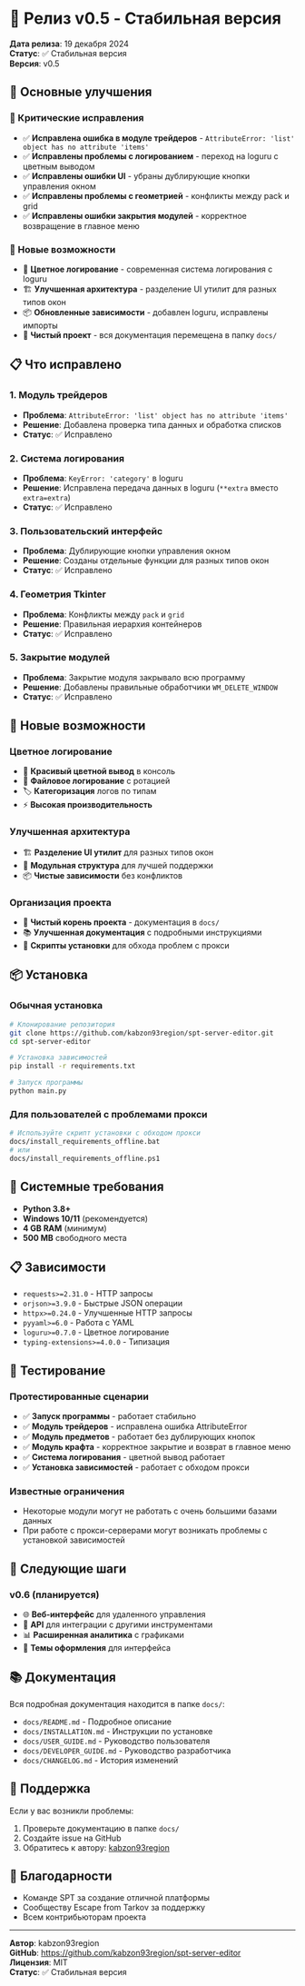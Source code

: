 # 🚀 Релиз v0.5 - Стабильная версия

**Дата релиза**: 19 декабря 2024  
**Статус**: ✅ Стабильная версия  
**Версия**: v0.5

## 🎯 Основные улучшения

### 🔧 Критические исправления
- ✅ **Исправлена ошибка в модуле трейдеров** - `AttributeError: 'list' object has no attribute 'items'`
- ✅ **Исправлены проблемы с логированием** - переход на loguru с цветным выводом
- ✅ **Исправлены ошибки UI** - убраны дублирующие кнопки управления окном
- ✅ **Исправлены проблемы с геометрией** - конфликты между pack и grid
- ✅ **Исправлены ошибки закрытия модулей** - корректное возвращение в главное меню

### 🚀 Новые возможности
- 🎨 **Цветное логирование** - современная система логирования с loguru
- 🏗️ **Улучшенная архитектура** - разделение UI утилит для разных типов окон
- 📦 **Обновленные зависимости** - добавлен loguru, исправлены импорты
- 🧹 **Чистый проект** - вся документация перемещена в папку `docs/`

## 📋 Что исправлено

### 1. Модуль трейдеров
- **Проблема**: `AttributeError: 'list' object has no attribute 'items'`
- **Решение**: Добавлена проверка типа данных и обработка списков
- **Статус**: ✅ Исправлено

### 2. Система логирования
- **Проблема**: `KeyError: 'category'` в loguru
- **Решение**: Исправлена передача данных в loguru (`**extra` вместо `extra=extra`)
- **Статус**: ✅ Исправлено

### 3. Пользовательский интерфейс
- **Проблема**: Дублирующие кнопки управления окном
- **Решение**: Созданы отдельные функции для разных типов окон
- **Статус**: ✅ Исправлено

### 4. Геометрия Tkinter
- **Проблема**: Конфликты между `pack` и `grid`
- **Решение**: Правильная иерархия контейнеров
- **Статус**: ✅ Исправлено

### 5. Закрытие модулей
- **Проблема**: Закрытие модуля закрывало всю программу
- **Решение**: Добавлены правильные обработчики `WM_DELETE_WINDOW`
- **Статус**: ✅ Исправлено

## 🎨 Новые возможности

### Цветное логирование
- 🎨 **Красивый цветной вывод** в консоль
- 📁 **Файловое логирование** с ротацией
- 🏷️ **Категоризация** логов по типам
- ⚡ **Высокая производительность**

### Улучшенная архитектура
- 🏗️ **Разделение UI утилит** для разных типов окон
- 🔧 **Модульная структура** для лучшей поддержки
- 📦 **Чистые зависимости** без конфликтов

### Организация проекта
- 🧹 **Чистый корень проекта** - документация в `docs/`
- 📚 **Улучшенная документация** с подробными инструкциями
- 🔧 **Скрипты установки** для обхода проблем с прокси

## 📦 Установка

### Обычная установка
```bash
# Клонирование репозитория
git clone https://github.com/kabzon93region/spt-server-editor.git
cd spt-server-editor

# Установка зависимостей
pip install -r requirements.txt

# Запуск программы
python main.py
```

### Для пользователей с проблемами прокси
```bash
# Используйте скрипт установки с обходом прокси
docs/install_requirements_offline.bat
# или
docs/install_requirements_offline.ps1
```

## 🔧 Системные требования

- **Python 3.8+**
- **Windows 10/11** (рекомендуется)
- **4 GB RAM** (минимум)
- **500 MB** свободного места

## 📋 Зависимости

- `requests>=2.31.0` - HTTP запросы
- `orjson>=3.9.0` - Быстрые JSON операции
- `httpx>=0.24.0` - Улучшенные HTTP запросы
- `pyyaml>=6.0` - Работа с YAML
- `loguru>=0.7.0` - Цветное логирование
- `typing-extensions>=4.0.0` - Типизация

## 🧪 Тестирование

### Протестированные сценарии
- ✅ **Запуск программы** - работает стабильно
- ✅ **Модуль трейдеров** - исправлена ошибка AttributeError
- ✅ **Модуль предметов** - работает без дублирующих кнопок
- ✅ **Модуль крафта** - корректное закрытие и возврат в главное меню
- ✅ **Система логирования** - цветной вывод работает
- ✅ **Установка зависимостей** - работает с обходом прокси

### Известные ограничения
- Некоторые модули могут не работать с очень большими базами данных
- При работе с прокси-серверами могут возникать проблемы с установкой зависимостей

## 🎯 Следующие шаги

### v0.6 (планируется)
- 🌐 **Веб-интерфейс** для удаленного управления
- 🔌 **API** для интеграции с другими инструментами
- 📊 **Расширенная аналитика** с графиками
- 🎨 **Темы оформления** для интерфейса

## 📚 Документация

Вся подробная документация находится в папке `docs/`:
- `docs/README.md` - Подробное описание
- `docs/INSTALLATION.md` - Инструкции по установке
- `docs/USER_GUIDE.md` - Руководство пользователя
- `docs/DEVELOPER_GUIDE.md` - Руководство разработчика
- `docs/CHANGELOG.md` - История изменений

## 🤝 Поддержка

Если у вас возникли проблемы:
1. Проверьте документацию в папке `docs/`
2. Создайте issue на GitHub
3. Обратитесь к автору: [kabzon93region](https://github.com/kabzon93region)

## 🙏 Благодарности

- Команде SPT за создание отличной платформы
- Сообществу Escape from Tarkov за поддержку
- Всем контрибьюторам проекта

---

**Автор**: kabzon93region  
**GitHub**: https://github.com/kabzon93region/spt-server-editor  
**Лицензия**: MIT  
**Статус**: ✅ Стабильная версия
